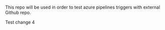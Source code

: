 This repo will be used in order to test azure pipelines triggers with external Github repo.

Test change 4